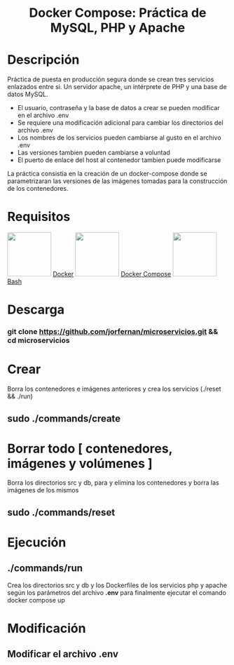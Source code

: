 <h1 align="center">Docker Compose: Práctica de MySQL, PHP y Apache</h1>

# Descripción

Práctica de puesta en producción segura donde se crean tres servicios enlazados entre si. Un servidor apache, un intérprete de PHP y una base de datos MySQL.

- El usuario, contraseña y la base de datos a crear se pueden modificar en el archivo .env
- Se requiere una modificación adicional para cambiar los directorios del archivo .env
- Los nombres de los servicios pueden cambiarse al gusto en el archivo .env
- Las versiones tambien pueden cambiarse a voluntad
- El puerto de enlace del host al contenedor tambien puede modificarse

La práctica consistia en la creación de un docker-compose donde se parametrizaran las versiones de las imágenes tomadas para la construcción de los contenedores.

# Requisitos
<img src="https://raw.githubusercontent.com/FortAwesome/Font-Awesome/adb2273bdbff7abeff8f16dbde9e88722827f356/svgs/brands/docker.svg" height=100 width=100>
<a href="https://docs.docker.com/engine/install/">Docker</a>

<img src="https://www.clipartmax.com/png/middle/341-3413211_compose-docker-compose.png" width=100 height=100>
<a href="https://docs.docker.com/compose/install/">Docker Compose</a>
<img src="https://img2.freepng.es/20180429/lhq/kisspng-bash-shell-script-linux-scripting-language-5ae586d96ab3c7.0595954015249917054371.jpg" width=100 height=100></img>
<a href="" width=100 height=100>Bash</a>

# Descarga
###    git clone https://github.com/jorfernan/microservicios.git && cd microservicios

# Crear
Borra los contenedores e imágenes anteriores y crea los servicios (./reset && ./run)

##  sudo ./commands/create

# Borrar todo [ contenedores, imágenes y volúmenes ]
Borra los directorios src y db, para y elimina los contenedores y borra las imágenes de los mismos
##  sudo ./commands/reset

# Ejecución
##  ./commands/run
Crea los directorios src y db y los Dockerfiles de los servicios php y apache según los parámetros del archivo **.env** para finalmente ejecutar el comando docker compose up

# Modificación
##    Modificar el archivo **.env**
